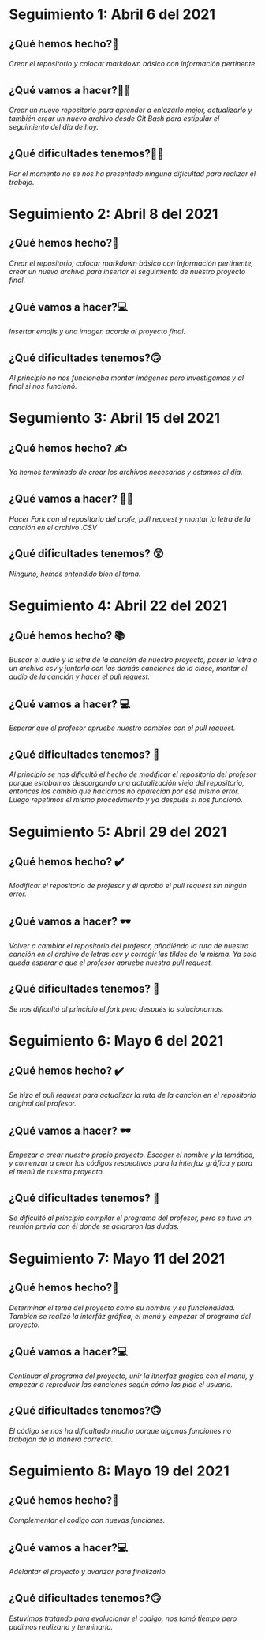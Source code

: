# Seguimiento 1: Abril 6 del 2021
## ¿Qué hemos hecho?🧐
###### Crear el repositorio y colocar markdown básico con información pertinente.

## ¿Qué vamos a hacer?🧑‍💻
###### Crear un nuevo repositorio para aprender a enlazarlo mejor, actualizarlo y también crear un nuevo archivo desde Git Bash para estipular el seguimiento del día de hoy.

## ¿Qué dificultades tenemos?🙅‍♀️
###### Por el momento no se nos ha presentado ninguna dificultad para realizar el trabajo.

# Seguimiento 2: Abril 8 del 2021
## ¿Qué hemos hecho?🤔
###### Crear el repositorio, colocar markdown básico con información pertinente, crear un nuevo archivo para insertar el seguimiento de nuestro proyecto final.

## ¿Qué vamos a hacer?💻
###### Insertar emojis y una imagen acorde al proyecto final.

## ¿Qué dificultades tenemos?🙃
###### Al principio no nos funcionaba montar imágenes pero investigamos y al final si nos funcionó.

# Segumiento 3: Abril 15 del 2021
## ¿Qué hemos hecho? ✍️
###### Ya hemos terminado de crear los archivos necesarios y estamos al dia.

## ¿Qué vamos a hacer? 👷‍♂️
###### Hacer Fork con el repositorio del profe, pull request y montar la letra de la canción en el archivo .CSV

## ¿Qué dificultades tenemos? 😲
###### Ninguno, hemos entendido bien el tema.

# Seguimiento 4: Abril 22 del 2021
## ¿Qué hemos hecho? 📚
###### Buscar el audio y la letra de la canción de nuestro proyecto, pasar la letra a un archivo csv y juntarla con las demás canciones de la clase, montar el audio de la canción y hacer el pull request.

## ¿Qué vamos a hacer? 💻
###### Esperar que el profesor apruebe nuestro cambios con el pull request.

## ¿Qué dificultades tenemos? 🤔
###### Al principio se nos dificultó el hecho de modificar el repositorio del profesor porque estábamos descargando una actualización vieja del repositorio, entonces los cambio que hacíamos no aparecian por ese mismo error. Luego repetimos el mismo procedimiento y ya después si nos funcionó.

# Seguimiento 5: Abril 29 del 2021
## ¿Qué hemos hecho? ✔️
###### Modificar el repositorio de profesor y él aprobó el pull request sin ningún error.

## ¿Qué vamos a hacer? 🕶️
###### Volver a cambiar el repositorio del profesor, añadiéndo la ruta de nuestra canción en el archivo de letras.csv y corregir las tildes de la misma. Ya solo queda esperar a que el profesor apruebe nuestro pull request.

## ¿Qué dificultades tenemos? 🤔
###### Se nos dificultó al principio el fork pero después lo solucionamos.

# Seguimiento 6: Mayo 6 del 2021
## ¿Qué hemos hecho? ✔️
###### Se hizo el pull request para actualizar la ruta de la canción en el repositorio original del profesor.

## ¿Qué vamos a hacer? 🕶️
###### Empezar a crear nuestro propio proyecto. Escoger el nombre y la temática, y comenzar a crear los códigos respectivos para la interfaz gráfica y para el menú de nuestro proyecto.

## ¿Qué dificultades tenemos? 🤔
###### Se dificultó al principio compilar el programa del profesor, pero se tuvo un reunión previa con él donde se aclararon las dudas.

# Seguimiento 7: Mayo 11 del 2021
## ¿Qué hemos hecho?🤔
###### Determinar el tema del proyecto como su nombre y su funcionalidad. También se realizó la interfáz gráfica, el menú y empezar el programa del proyecto.

## ¿Qué vamos a hacer?💻
###### Continuar el programa del proyecto, unir la itnerfaz grágica con el menú, y empezar a reproducir las canciones según cómo las pide el usuario.

## ¿Qué dificultades tenemos?🙃
###### El código se nos ha dificultado mucho porque algunas funciones no trabajan de la manera correcta.

# Seguimiento 8: Mayo 19 del 2021
## ¿Qué hemos hecho?🤔
###### Complementar el codigo con nuevas funciones.

## ¿Qué vamos a hacer?💻
###### Adelantar el proyecto y avanzar para finalizarlo.

## ¿Qué dificultades tenemos?🙃
###### Estuvimos tratando para evolucionar el codigo, nos tomó tiempo pero pudimos realizarlo y terminarlo.
